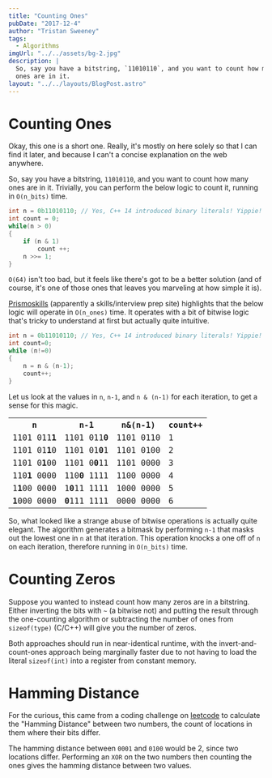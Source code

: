 ```yaml
---
title: "Counting Ones"
pubDate: "2017-12-4"
author: "Tristan Sweeney"
tags:
  - Algorithms
imgUrl: "../../assets/bg-2.jpg"
description: |
  So, say you have a bitstring, `11010110`, and you want to count how many
  ones are in it.
layout: "../../layouts/BlogPost.astro"
---
```


# Counting Ones

Okay, this one is a short one. Really, it's mostly on here solely so that I can
find it later, and because I can't a concise explanation on the web anywhere.

So, say you have a bitstring, `11010110`, and you want to count how many
ones are in it. Trivially, you can perform the below logic to count it, running in `O(n_bits)` time.

```c++
int n = 0b11010110; // Yes, C++ 14 introduced binary literals! Yippie!
int count = 0;
while(n > 0)
{
    if (n & 1)
        count ++;
    n >>= 1;
}
```

`O(64)` isn't too bad, but it feels like there's got to be
a better solution (and of course, it's one of those ones that leaves you
marveling at how simple it is).

[Prismoskills](https://prismoskills.appspot.com/lessons/Bitwise_Operators/Count_ones_in_an_integer.jsp)
(apparently a skills/interview prep site) highlights that the below logic will
operate in `O(n_ones)` time. It operates with a bit of bitwise logic that's
tricky to understand at first but actually quite intuitive.

```c++
int n = 0b11010110; // Yes, C++ 14 introduced binary literals! Yippie!
int count=0;
while (n!=0)
{
    n = n & (n-1);
    count++;
}
```

Let us look at the values in `n`, `n-1`, and `n & (n-1)` for each iteration, to get a sense for this magic.

<table style="font-family: 'Lucida Console', Monaco, monospace">
  <tr>
    <th>n</th>
    <th>n-1</th>
    <th>n&(n-1)</th>
    <th>count++</th>
  </tr>
  <tr>
    <td>1101 011<b>1</b></td>
    <td>1101 011<b>0</b></td>
    <td>1101 0110</td>
    <td>1</td>
  </tr>
  <tr>
    <td>1101 01<b>1</b>0</td>
    <td>1101 01<b>0</b>1</td>
    <td>1101 0100</td>
    <td>2</td>
  </tr>
  <tr>
    <td>1101 0<b>1</b>00</td>
    <td>1101 0<b>0</b>11</td>
    <td>1101 0000</td>
    <td>3</td>
  </tr>
  <tr>
    <td>110<b>1</b> 0000</td>
    <td>110<b>0</b> 1111</td>
    <td>1100 0000</td>
    <td>4</td>
  </tr>
  <tr>
    <td>1<b>1</b>00 0000</td>
    <td>1<b>0</b>11 1111</td>
    <td>1000 0000</td>
    <td>5</td>
  </tr>
  <tr>
    <td><b>1</b>000 0000</td>
    <td><b>0</b>111 1111</td>
    <td>0000 0000</td>
    <td>6</td>
  </tr>
</table>

So, what looked like a strange abuse of bitwise operations is actually quite elegant. The algorithm generates a bitmask by performing `n-1` that masks out the lowest one in `n` at that iteration. This operation knocks a one off of `n` on each iteration, therefore running in `O(n_bits)` time.

# Counting Zeros

Suppose you wanted to instead count how many zeros are in a bitstring. Either inverting the bits with `~` (a bitwise not) and putting the result through the one-counting algorithm or subtracting the
number of ones from `sizeof(type)` (C/C++) will give you the number of zeros.

Both approaches should run in near-identical runtime, with the invert-and-count-ones approach being marginally faster due to not having to load the literal `sizeof(int)` into a register from constant memory.

# Hamming Distance

For the curious, this came from a coding challenge on [leetcode](https://leetcode.com/problems/hamming-distance/description/) to calculate the "Hamming Distance" between two numbers, the count of locations in them where their bits differ.

The hamming distance between `0001` and `0100` would be 2, since two locations differ. Performing an `XOR` on the two numbers then counting the ones gives the hamming distance between two values.
